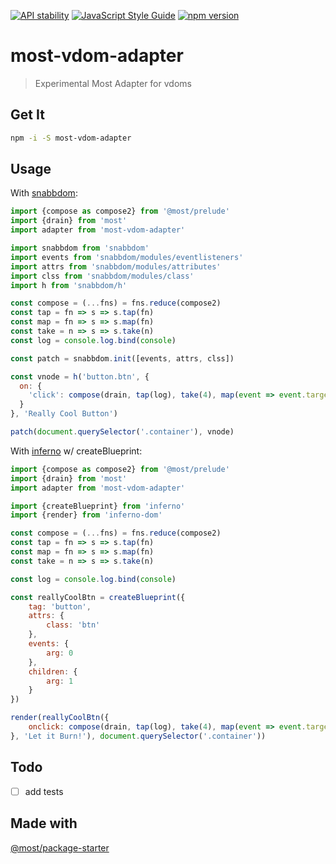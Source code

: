 [![API stability](https://img.shields.io/badge/stability-experimental-orange.svg?style=flat-square)](https://nodejs.org/api/documentation.html#documentation_stability_index)
[![JavaScript Style Guide](https://img.shields.io/badge/code%20style-standard-brightgreen.svg?style=flat-square)](http://standardjs.com/)
[![npm version](https://img.shields.io/npm/v/most-vdom-adapter.svg)](https://www.npmjs.com/package/most-vdom-adapter)
# most-vdom-adapter

> Experimental Most Adapter for vdoms

## Get It
```sh
npm -i -S most-vdom-adapter
```

## Usage

With [snabbdom](https://github.com/snabbdom/snabbdom):

```js
import {compose as compose2} from '@most/prelude'
import {drain} from 'most'
import adapter from 'most-vdom-adapter'

import snabbdom from 'snabbdom'
import events from 'snabbdom/modules/eventlisteners' 
import attrs from 'snabbdom/modules/attributes'
import clss from 'snabbdom/modules/class'
import h from 'snabbdom/h'

const compose = (...fns) = fns.reduce(compose2)
const tap = fn => s => s.tap(fn)
const map = fn => s => s.map(fn)
const take = n => s => s.take(n)
const log = console.log.bind(console)

const patch = snabbdom.init([events, attrs, clss])

const vnode = h('button.btn', {
  on: {
    'click': compose(drain, tap(log), take(4), map(event => event.target), adapter) 
  }
}, 'Really Cool Button')

patch(document.querySelector('.container'), vnode)
```

With [inferno](https://github.com/trueadm/inferno) w/ createBlueprint:

```js
import {compose as compose2} from '@most/prelude'
import {drain} from 'most'
import adapter from 'most-vdom-adapter'

import {createBlueprint} from 'inferno'
import {render} from 'inferno-dom'

const compose = (...fns) = fns.reduce(compose2)
const tap = fn => s => s.tap(fn)
const map = fn => s => s.map(fn)
const take = n => s => s.take(n)

const log = console.log.bind(console)

const reallyCoolBtn = createBlueprint({
    tag: 'button',
    attrs: {
        class: 'btn'
    },
    events: {
        arg: 0
    },
    children: {
        arg: 1
    }
})

render(reallyCoolBtn({
    onclick: compose(drain, tap(log), take(4), map(event => event.target), adapter) 
}, 'Let it Burn!'), document.querySelector('.container'))
```
## Todo
- [ ] add tests

## Made with

[@most/package-starter](https://github.com/mostjs/package-starter)






